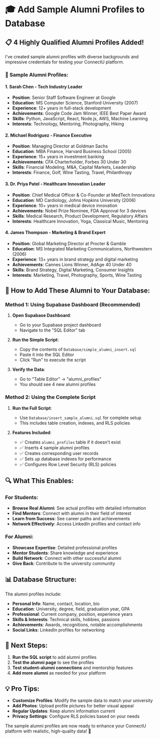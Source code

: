# 🎓 Add Sample Alumni Profiles to Database

## 📋 **4 Highly Qualified Alumni Profiles Added!**

I've created sample alumni profiles with diverse backgrounds and impressive credentials for testing your ConnectU platform.

### **👥 Sample Alumni Profiles:**

#### **1. Sarah Chen - Tech Industry Leader**
- **Position**: Senior Staff Software Engineer at Google
- **Education**: MS Computer Science, Stanford University (2007)
- **Experience**: 12+ years in full-stack development
- **Achievements**: Google Code Jam Winner, IEEE Best Paper Award
- **Skills**: Python, JavaScript, React, Node.js, AWS, Machine Learning
- **Interests**: Technology, Mentoring, Photography, Hiking

#### **2. Michael Rodriguez - Finance Executive**
- **Position**: Managing Director at Goldman Sachs
- **Education**: MBA Finance, Harvard Business School (2005)
- **Experience**: 15+ years in investment banking
- **Achievements**: CFA Charterholder, Forbes 30 Under 30
- **Skills**: Financial Modeling, M&A, Capital Markets, Leadership
- **Interests**: Finance, Golf, Wine Tasting, Travel, Philanthropy

#### **3. Dr. Priya Patel - Healthcare Innovation Leader**
- **Position**: Chief Medical Officer & Co-Founder at MedTech Innovations
- **Education**: MD Cardiology, Johns Hopkins University (2006)
- **Experience**: 10+ years in medical device innovation
- **Achievements**: Nobel Prize Nominee, FDA Approval for 3 devices
- **Skills**: Medical Research, Product Development, Regulatory Affairs
- **Interests**: Healthcare Innovation, Yoga, Classical Music, Mentoring

#### **4. James Thompson - Marketing & Brand Expert**
- **Position**: Global Marketing Director at Procter & Gamble
- **Education**: MS Integrated Marketing Communications, Northwestern (2006)
- **Experience**: 13+ years in brand strategy and digital marketing
- **Achievements**: Cannes Lions Winner, AdAge 40 Under 40
- **Skills**: Brand Strategy, Digital Marketing, Consumer Insights
- **Interests**: Marketing, Travel, Photography, Sports, Wine Tasting

## 🚀 **How to Add These Alumni to Your Database:**

### **Method 1: Using Supabase Dashboard (Recommended)**

1. **Open Supabase Dashboard**:
   - Go to your Supabase project dashboard
   - Navigate to the "SQL Editor" tab

2. **Run the Simple Script**:
   - Copy the contents of `Database/simple_alumni_insert.sql`
   - Paste it into the SQL Editor
   - Click "Run" to execute the script

3. **Verify the Data**:
   - Go to "Table Editor" → "alumni_profiles"
   - You should see 4 new alumni profiles

### **Method 2: Using the Complete Script**

1. **Run the Full Script**:
   - Use `Database/insert_sample_alumni.sql` for complete setup
   - This includes table creation, indexes, and RLS policies

2. **Features Included**:
   - ✅ Creates `alumni_profiles` table if it doesn't exist
   - ✅ Inserts 4 sample alumni profiles
   - ✅ Creates corresponding user records
   - ✅ Sets up database indexes for performance
   - ✅ Configures Row Level Security (RLS) policies

## 🔍 **What This Enables:**

### **For Students:**
- **Browse Real Alumni**: See actual profiles with detailed information
- **Find Mentors**: Connect with alumni in their field of interest
- **Learn from Success**: See career paths and achievements
- **Network Effectively**: Access LinkedIn profiles and contact info

### **For Alumni:**
- **Showcase Expertise**: Detailed professional profiles
- **Mentor Students**: Share knowledge and experience
- **Build Network**: Connect with other successful alumni
- **Give Back**: Contribute to the university community

## 📊 **Database Structure:**

The alumni profiles include:
- **Personal Info**: Name, contact, location, bio
- **Education**: University, degree, field, graduation year, GPA
- **Professional**: Current company, position, experience years
- **Skills & Interests**: Technical skills, hobbies, passions
- **Achievements**: Awards, recognitions, notable accomplishments
- **Social Links**: LinkedIn profiles for networking

## 🎯 **Next Steps:**

1. **Run the SQL script** to add alumni profiles
2. **Test the alumni page** to see the profiles
3. **Test student-alumni connections** and mentorship features
4. **Add more alumni** as needed for your platform

## 💡 **Pro Tips:**

- **Customize Profiles**: Modify the sample data to match your university
- **Add Photos**: Upload profile pictures for better visual appeal
- **Regular Updates**: Keep alumni information current
- **Privacy Settings**: Configure RLS policies based on your needs

The sample alumni profiles are now ready to enhance your ConnectU platform with realistic, high-quality data! 🎉
